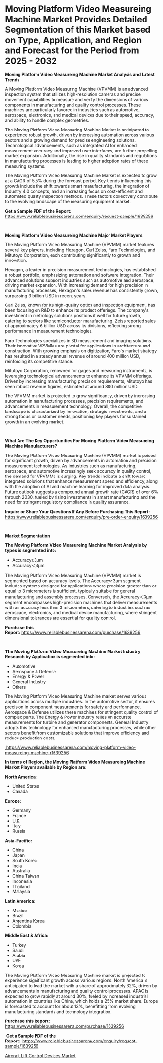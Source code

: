 <p><h1>Moving Platform Video Measureing Machine Market Provides Detailed Segmentation of this Market based on Type, Application, and Region and Forecast for the Period from 2025 - 2032</h1></p><p><strong>Moving Platform Video Measureing Machine Market Analysis and Latest Trends</strong></p>
<p><p>A Moving Platform Video Measuring Machine (VPVMM) is an advanced inspection system that utilizes high-resolution cameras and precise movement capabilities to measure and verify the dimensions of various components in manufacturing and quality control processes. These machines are particularly favored in industries such as automotive, aerospace, electronics, and medical devices due to their speed, accuracy, and ability to handle complex geometries.</p><p>The Moving Platform Video Measuring Machine Market is anticipated to experience robust growth, driven by increasing automation across various sectors and a growing demand for precise engineering solutions. Technological advancements, such as integrated AI for enhanced measurement accuracy and improved user interfaces, are further propelling market expansion. Additionally, the rise in quality standards and regulations in manufacturing processes is leading to higher adoption rates of these measuring systems.</p><p>The Moving Platform Video Measuring Machine Market is expected to grow at a CAGR of 5.5% during the forecast period. Key trends influencing this growth include the shift towards smart manufacturing, the integration of Industry 4.0 concepts, and an increasing focus on cost-efficient and automated quality inspection methods. These factors collectively contribute to the evolving landscape of the measuring equipment market.</p></p>
<p><strong>Get a Sample PDF of the Report:&nbsp;</strong> <a href="https://www.reliablebusinessarena.com/enquiry/request-sample/1639256?utm_campaign=2647&utm_medium=2&utm_source=Github&utm_content=ia&utm_term=11042025&utm_id=moving-platform-video-measureing-machine">https://www.reliablebusinessarena.com/enquiry/request-sample/1639256</a></p>
<p>&nbsp;</p>
<p><strong>Moving Platform Video Measureing Machine Major Market Players</strong></p>
<p><p>The Moving Platform Video Measuring Machine (VPVMM) market features several key players, including Hexagon, Carl Zeiss, Faro Technologies, and Mitutoyo Corporation, each contributing significantly to growth and innovation. </p><p>Hexagon, a leader in precision measurement technologies, has established a robust portfolio, emphasizing automation and software integration. Their advanced solutions support industries such as automotive and aerospace, driving market expansion. With increasing demand for high precision in manufacturing processes, Hexagon's sales revenue has consistently grown, surpassing 3 billion USD in recent years.</p><p>Carl Zeiss, known for its high-quality optics and inspection equipment, has been focusing on R&D to enhance its product offerings. The company's investment in metrology solutions positions it well for future growth, catering to sectors like semiconductor manufacturing. Zeiss reported sales of approximately 6 billion USD across its divisions, reflecting strong performance in measurement technologies.</p><p>Faro Technologies specializes in 3D measurement and imaging solutions. Their innovative VPVMMs are pivotal for applications in architecture and construction. With growing emphasis on digitization, Faro's market strategy has resulted in a steady annual revenue of around 400 million USD, reinforcing its competitive stance.</p><p>Mitutoyo Corporation, renowned for gages and measuring instruments, is leveraging technological advancements to enhance its VPVMM offerings. Driven by increasing manufacturing precision requirements, Mitutoyo has seen robust revenue figures, estimated at around 800 million USD.</p><p>The VPVMM market is projected to grow significantly, driven by increasing automation in manufacturing processes, precision requirements, and advancements in measurement technology. Overall, the competitive landscape is characterized by innovation, strategic investments, and a strong focus on customer needs, positioning key players for sustained growth in an evolving market.</p></p>
<p>&nbsp;</p>
<p><strong>What Are The Key Opportunities For Moving Platform Video Measureing Machine Manufacturers?</strong></p>
<p><p>The Moving Platform Video Measuring Machine (VPVMM) market is poised for significant growth, driven by advancements in automation and precision measurement technologies. As industries such as manufacturing, aerospace, and automotive increasingly seek accuracy in quality control, the demand for VPVMMs is surging. Key trends indicate a shift toward integrated solutions that enhance measurement speed and efficiency, along with the adoption of AI and machine learning for improved data analysis. Future outlook suggests a compound annual growth rate (CAGR) of over 6% through 2030, fueled by rising investments in smart manufacturing and the need for stringent regulatory compliance in quality assurance.</p></p>
<p><strong>Inquire or Share Your Questions If Any Before Purchasing This Report:</strong> <a href="https://www.reliablebusinessarena.com/enquiry/pre-order-enquiry/1639256?utm_campaign=2647&utm_medium=2&utm_source=Github&utm_content=ia&utm_term=11042025&utm_id=moving-platform-video-measureing-machine">https://www.reliablebusinessarena.com/enquiry/pre-order-enquiry/1639256</a></p>
<p>&nbsp;</p>
<p><strong>Market Segmentation</strong></p>
<p><strong>The Moving Platform Video Measureing Machine Market Analysis by types is segmented into:</strong></p>
<p><ul><li>Accuracy≥3μm</li><li>Accuracy＜3μm</li></ul></p>
<p><p>The Moving Platform Video Measuring Machine (VPVMM) market is segmented based on accuracy levels. The Accuracy≥3μm segment includes systems designed for applications where precision greater than or equal to 3 micrometers is sufficient, typically suitable for general manufacturing and assembly processes. Conversely, the Accuracy＜3μm segment encompasses high-precision machines that deliver measurements with an accuracy less than 3 micrometers, catering to industries such as aerospace, electronics, and medical device manufacturing, where stringent dimensional tolerances are essential for quality control.</p></p>
<p><strong>Purchase this Report:&nbsp;</strong><a href="https://www.reliablebusinessarena.com/purchase/1639256?utm_campaign=2647&utm_medium=2&utm_source=Github&utm_content=ia&utm_term=11042025&utm_id=moving-platform-video-measureing-machine">https://www.reliablebusinessarena.com/purchase/1639256</a></p>
<p>&nbsp;</p>
<p><strong>The Moving Platform Video Measureing Machine Market Industry Research by Application is segmented into:</strong></p>
<p><ul><li>Automotive</li><li>Aerospace & Defense</li><li>Energy & Power</li><li>General Industry</li><li>Others</li></ul></p>
<p><p>The Moving Platform Video Measuring Machine market serves various applications across multiple industries. In the automotive sector, it ensures precision in component measurements for safety and performance. Aerospace & Defense utilizes these machines for stringent quality control of complex parts. The Energy & Power industry relies on accurate measurements for turbine and generator components. General Industry adopts this technology for enhanced manufacturing processes, while other sectors benefit from customizable solutions that improve efficiency and reduce production costs.</p></p>
<p><a href="https://www.reliablebusinessarena.com/moving-platform-video-measureing-machine-r1639256?utm_campaign=2647&utm_medium=2&utm_source=Github&utm_content=ia&utm_term=11042025&utm_id=moving-platform-video-measureing-machine">&nbsp;https://www.reliablebusinessarena.com/moving-platform-video-measureing-machine-r1639256</a></p>
<p><strong>In terms of Region, the Moving Platform Video Measureing Machine Market Players available by Region are:</strong></p>
<p>
    <p> <strong> North America: </strong>
        <ul>
            <li>United States</li>
            <li>Canada</li>
        </ul>
        </p> 
    <p> <strong> Europe: </strong>
        <ul>
            <li>Germany</li>
            <li>France</li>
            <li>U.K.</li>
            <li>Italy</li>
            <li>Russia</li>
        </ul>
        </p> 
    <p> <strong> Asia-Pacific: </strong>
        <ul>
            <li>China</li>
            <li>Japan</li>
            <li>South Korea</li>
            <li>India</li>
            <li>Australia</li>
            <li>China Taiwan</li>
            <li>Indonesia</li>
            <li>Thailand</li>
            <li>Malaysia</li>
        </ul>
        </p> 
    <p> <strong> Latin America: </strong>
        <ul>
            <li>Mexico</li>
            <li>Brazil</li>
            <li>Argentina Korea</li>
            <li>Colombia</li>
        </ul>
        </p> 
    <p> <strong> Middle East & Africa: </strong>
        <ul>
            <li>Turkey</li>
            <li>Saudi</li>
            <li>Arabia</li>
            <li>UAE</li>
            <li>Korea</li>
        </ul>
    </p>
    </p>
<p><p>The Moving Platform Video Measuring Machine market is projected to experience significant growth across various regions. North America is anticipated to lead the market with a share of approximately 32%, driven by advancements in manufacturing and quality control processes. APAC is expected to grow rapidly at around 30%, fueled by increased industrial automation in countries like China, which holds a 25% market share. Europe is forecasted to account for about 13%, benefitting from evolving manufacturing standards and technology integration.</p></p>
<p><strong>Purchase this Report: </strong><a href="https://www.reliablebusinessarena.com/purchase/1639256?utm_campaign=2647&utm_medium=2&utm_source=Github&utm_content=ia&utm_term=11042025&utm_id=moving-platform-video-measureing-machine">https://www.reliablebusinessarena.com/purchase/1639256</a></p>
<p>&nbsp;<strong>Get a Sample PDF of the Report:&nbsp;&nbsp;</strong><a href="https://www.reliablebusinessarena.com/enquiry/request-sample/1639256?utm_campaign=2647&utm_medium=2&utm_source=Github&utm_content=ia&utm_term=11042025&utm_id=moving-platform-video-measureing-machine">https://www.reliablebusinessarena.com/enquiry/request-sample/1639256</a></p>
<p><strong></strong></p>
<p><p><a href="https://github.com/lisaeichler20775/Market-Research-Report-List-1/blob/main/aircraft-lift-control-devices-market.md?utm_campaign=2647&utm_medium=2&utm_source=Github&utm_content=ia&utm_term=11042025&utm_id=moving-platform-video-measureing-machine">Aircraft Lift Control Devices Market</a></p></p>
